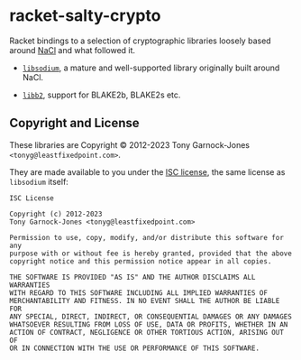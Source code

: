 # racket-salty-crypto

Racket bindings to a selection of cryptographic libraries loosely based around
[NaCl](http://nacl.cr.yp.to/) and what followed it.

 - [`libsodium`](https://libsodium.org/), a mature and well-supported library originally built
   around NaCl.

 - [`libb2`](https://github.com/BLAKE2/libb2), support for BLAKE2b, BLAKE2s etc.

## Copyright and License

These libraries are Copyright © 2012-2023 Tony Garnock-Jones `<tonyg@leastfixedpoint.com>`.

They are made available to you under the [ISC license](https://spdx.org/licenses/ISC.html), the
same license as `libsodium` itself:

    ISC License

    Copyright (c) 2012-2023
    Tony Garnock-Jones <tonyg@leastfixedpoint.com>

    Permission to use, copy, modify, and/or distribute this software for any
    purpose with or without fee is hereby granted, provided that the above
    copyright notice and this permission notice appear in all copies.

    THE SOFTWARE IS PROVIDED "AS IS" AND THE AUTHOR DISCLAIMS ALL WARRANTIES
    WITH REGARD TO THIS SOFTWARE INCLUDING ALL IMPLIED WARRANTIES OF
    MERCHANTABILITY AND FITNESS. IN NO EVENT SHALL THE AUTHOR BE LIABLE FOR
    ANY SPECIAL, DIRECT, INDIRECT, OR CONSEQUENTIAL DAMAGES OR ANY DAMAGES
    WHATSOEVER RESULTING FROM LOSS OF USE, DATA OR PROFITS, WHETHER IN AN
    ACTION OF CONTRACT, NEGLIGENCE OR OTHER TORTIOUS ACTION, ARISING OUT OF
    OR IN CONNECTION WITH THE USE OR PERFORMANCE OF THIS SOFTWARE.
